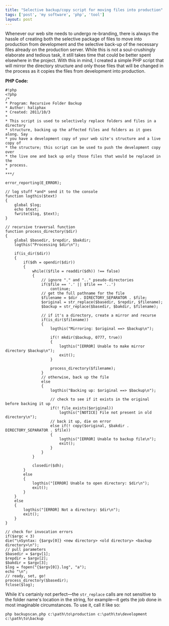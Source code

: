```yaml
---
title: "Selective backup/copy script for moving files into production"
tags: ['post', 'my software', 'php', 'tool']
layout: post
---
```


Whenever our web site needs to undergo re-branding, there is always the
hassle of creating both the selective package of files to move into
production from development and the selective back-up of the necessary
files already on the production server. While this is not a
soul-crushingly elaborate and tedious task, it still takes time that
could be better spent elsewhere in the project. With this in mind, I
created a simple PHP script that will mirror the directory structure and
only those files that will be changed in the process as it copies the
files from development into production.<!--more-->

**PHP Code:**

    #!php
    <?php
    /*
    * Program: Recursive Folder Backup
    * Author: haliphax
    * Created: 2011/10/3
    *
    * This script is used to selectively replace folders and files in a directory
    * structure, backing up the affected files and folders as it goes along. Say
    * you have a development copy of your web site's structure and a live copy of
    * the structure; this script can be used to push the development copy over
    * the live one and back up only those files that would be replaced in the
    * process.
    *
    ***/

    error_reporting(E_ERROR);

    // log stuff *and* send it to the console
    function logthis($text)
    {
        global $log;
        echo $text;
        fwrite($log, $text);
    }

    // recursive traversal function
    function process_directory($dir)
    {
        global $basedir, $repdir, $bakdir;
        logthis("Processing $dir\n");

        if(is_dir($dir))
        {
            if($dh = opendir($dir))
            {
                while(($file = readdir($dh)) !== false)
                {
                    // ignore "." and ".." pseudo-directories
                    if($file == '.' || $file == '..')
                        continue;
                    // get the full pathname for the file
                    $filename = $dir . DIRECTORY_SEPARATOR . $file;
                    $original = str_replace($basedir, $repdir, $filename);
                    $backup = str_replace($basedir, $bakdir, $filename);

                    // if it's a directory, create a mirror and recurse
                    if(is_dir($filename))
                    {
                        logthis("Mirroring: $original ==> $backup\n");

                        if(! mkdir($backup, 0777, true))
                        {
                            logthis("[ERROR] Unable to make mirror directory $backup\n");
                            exit();
                        }

                        process_directory($filename);
                    }
                    // otherwise, back up the file
                    else
                    {
                        logthis("Backing up: $original ==> $backup\n");

                        // check to see if it exists in the original before backing it up
                        if(! file_exists($original))
                            logthis("[NOTICE] File not present in old directory\n");
                        // back it up, die on error
                        else if(! copy($original, $bakdir . DIRECTORY_SEPARATOR . $file))
                        {
                            logthis("[ERROR] Unable to backup file\n");
                            exit();
                        }
                    }
                }

                closedir($dh);
            }
            else
            {
                logthis("[ERROR] Unable to open directory: $dir\n");
                exit();
            }
        }
        else
        {
            logthis("[ERROR] Not a directory: $dir\n");
            exit();
        }
    }

    // check for invocation errors
    if($argc < 3)
    die("\nSyntax: {$argv[0]} <new directory> <old directory> <backup directory>\n");
    // pull parameters
    $basedir = $argv[1];
    $repdir = $argv[2];
    $bakdir = $argv[3];
    $log = fopen("{$argv[0]}.log", "a");
    echo "\n";
    // ready, set, go!
    process_directory($basedir);
    fclose($log);

While it's certainly not perfect—the `str_replace` calls are not
sensitive to the folder name's location in the string, for example—it
gets the job done in most imaginable circumstances. To use it, call it
like so:

    php backupscan.php c:\path\to\production c:\path\to\development c:\path\to\backup
